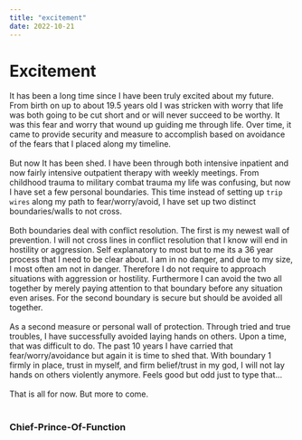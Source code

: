 ```yaml
---
title: "excitement"
date: 2022-10-21
---
```


# Excitement

  It has been a long time since I have been truly excited about my future. From birth on up to about 19.5 years old I was stricken with worry that life was both going to be cut short and or will never succeed to be worthy. It was this fear and worry that wound up guiding me through life. Over time, it came to provide security and measure to accomplish based on avoidance of the fears that I placed along my timeline. </br></br>
  But now It has been shed. I have been through both intensive inpatient and now fairly intensive outpatient therapy with weekly meetings. From childhood trauma to military combat trauma my life was confusing, but now I have set a few personal boundaries. This time instead of setting up ```trip wires``` along my path to fear/worry/avoid, I have set up two distinct boundaries/walls to not cross. </br></br>
  Both boundaries deal with conflict resolution. The first is my newest wall of prevention. I will not cross lines in conflict resolution that I know will end in hostility or aggression. Self explanatory to most but to me its a 36 year process that I need to be clear about. I am in no danger, and due to my size, I most often am not in danger. Therefore I do not require to approach situations with aggression or hostility. Furthermore I can avoid the two all together by merely paying attention to that boundary before any situation even arises. For the second boundary is secure but should be avoided all together. </br></br>
  As a second measure or personal wall of protection. Through tried and true troubles, I have successfully avoided laying hands on others. Upon a time, that was difficult to do. The past 10 years I have carried that fear/worry/avoidance but again it is time to shed that. With boundary 1 firmly in place, trust in myself, and firm belief/trust in my god, I will not lay hands on others violently anymore. Feels good but odd just to type that... </br></br>
  That is all for now. But more to come. </br></br>
  
### Chief-Prince-Of-Function

